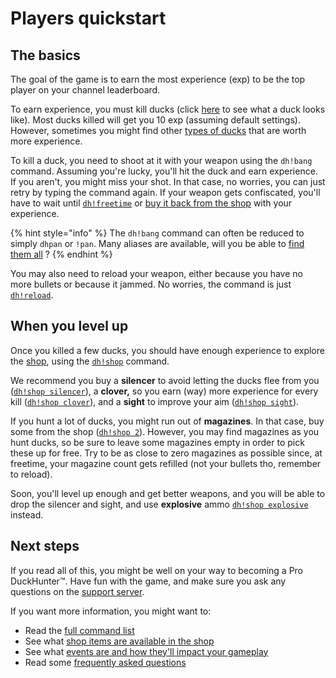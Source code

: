 # Players quickstart

## The basics

The goal of the game is to earn the most experience \(exp\) to be the top player on your channel leaderboard.

To earn experience, you must kill ducks \(click [here](types-of-ducks.md) to see what a duck looks like\). Most ducks killed will get you 10 exp \(assuming default settings\). However, sometimes you might find other [types of ducks](types-of-ducks.md) that are worth more experience.

To kill a duck, you need to shoot at it with your weapon using the `dh!bang` command. Assuming you're lucky, you'll hit the duck and earn experience. If you aren't, you might miss your shot. In that case, no worries, you can just retry by typing the command again. If your weapon gets confiscated, you'll have to wait until [`dh!freetime`](https://duckhunt.me/commands/freetime) or [buy it back from the shop](https://duckhunt.me/commands/shop/weapon) with your experience.

{% hint style="info" %}
The `dh!bang` command can often be reduced to simply `dhpan` or `!pan`. Many aliases are available, will you be able to [find them all](https://duckhunt.me/commands/bang) ?
{% endhint %}

You may also need to reload your weapon, either because you have no more bullets or because it jammed. No worries, the command is just [`dh!reload`](https://duckhunt.me/commands/reload).

## When you level up

Once you killed a few ducks, you should have enough experience to explore the [shop](https://duckhunt.me/commands/shop), using the [`dh!shop`](https://duckhunt.me/commands/shop) command.

We recommend you buy a **silencer** to avoid letting the ducks flee from you \([`dh!shop silencer`](https://duckhunt.me/commands/shop/silencer)\), a **clover,** so you earn \(way\) more experience for every kill \([`dh!shop clover`](https://duckhunt.me/commands/shop/clover)\), and a **sight** to improve your aim \([`dh!shop sight`](https://duckhunt.me/commands/shop/sight)\).

If you hunt a lot of ducks, you might run out of **magazines**. In that case, buy some from the shop \([`dh!shop 2`](https://duckhunt.me/commands/shop/2)\). However, you may find magazines as you hunt ducks, so be sure to leave some magazines empty in order to pick these up for free. Try to be as close to zero magazines as possible since, at freetime, your magazine count gets refilled \(not your bullets tho, remember to reload\).

Soon, you'll level up enough and get better weapons, and you will be able to drop the silencer and sight, and use **explosive** ammo [`dh!shop explosive`](https://duckhunt.me/commands/shop/explosive) instead.

## Next steps

If you read all of this, you might be well on your way to becoming a Pro DuckHunter™️. Have fun with the game, and make sure you ask any questions on the [support server](https://discordapp.com/invite/2BksEkV).

If you want more information, you might want to:

* Read the [full command list](https://duckhunt.me/commands)
* See what [shop items are available in the shop](https://duckhunt.me/commands/shop)
* See what [events are and how they'll impact your gameplay](events.md)
* Read some [frequently asked questions](faq.md)

